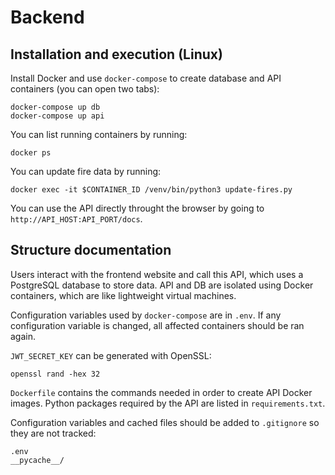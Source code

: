 # Backend

## Installation and execution (Linux)

Install Docker and use `docker-compose` to create database and API containers (you can open two tabs):

	docker-compose up db
	docker-compose up api

You can list running containers by running:

	docker ps

You can update fire data by running:

	docker exec -it $CONTAINER_ID /venv/bin/python3 update-fires.py

You can use the API directly throught the browser by going to `http://API_HOST:API_PORT/docs`.

## Structure documentation

Users interact with the frontend website and call this API, which uses a PostgreSQL database to store data. API and DB are isolated using Docker containers, which are like lightweight virtual machines.

Configuration variables used by `docker-compose` are in `.env`. If any configuration variable is changed, all affected containers should be ran again.

`JWT_SECRET_KEY` can be generated with OpenSSL:

	openssl rand -hex 32

`Dockerfile` contains the commands needed in order to create API Docker images. Python packages required by the API are listed in `requirements.txt`.

Configuration variables and cached files should be added to `.gitignore` so they are not tracked:

	.env
	__pycache__/

